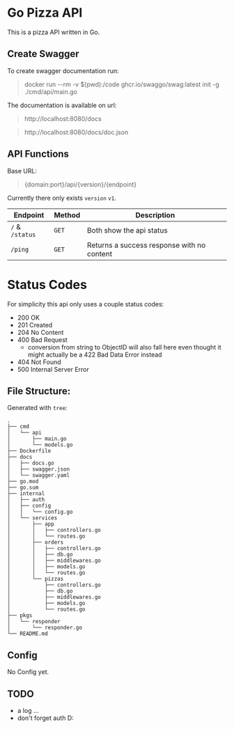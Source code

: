 # Go Pizza API

This is a pizza API written in Go.

## Create Swagger

To create swagger documentation run:

> docker run --rm -v $(pwd):/code ghcr.io/swaggo/swag:latest init -g ./cmd/api/main.go

The documentation is available on url:

> http://localhost:8080/docs

> http://localhost:8080/docs/doc.json

## API Functions

Base URL:

> {domain:port}/api/{version}/{endpoint}

Currently there only exists `version` `v1`.

| Endpoint        | Method | Description                                |
| --------------- | ------ | ------------------------------------------ |
| `/` & `/status` | `GET`  | Both show the api status                   |
| `/ping`         | `GET`  | Returns a success response with no content |

# Status Codes

For simplicity this api only uses a couple status codes:

-   200 OK
-   201 Created
-   204 No Content
-   400 Bad Request
    -   conversion from string to ObjectID will also fall here even thought it might actually be a 422 Bad Data Error instead
-   404 Not Found
-   500 Internal Server Error

## File Structure:

Generated with `tree`:

```
.
├── cmd
│   └── api
│       ├── main.go
│       └── models.go
├── Dockerfile
├── docs
│   ├── docs.go
│   ├── swagger.json
│   └── swagger.yaml
├── go.mod
├── go.sum
├── internal
│   ├── auth
│   ├── config
│   │   └── config.go
│   └── services
│       ├── app
│       │   ├── controllers.go
│       │   └── routes.go
│       ├── orders
│       │   ├── controllers.go
│       │   ├── db.go
│       │   ├── middlewares.go
│       │   ├── models.go
│       │   └── routes.go
│       └── pizzas
│           ├── controllers.go
│           ├── db.go
│           ├── middlewares.go
│           ├── models.go
│           └── routes.go
├── pkgs
│   └── responder
│       └── responder.go
└── README.md
```

## Config

No Config yet.

## TODO

-   a log ...
-   don't forget auth D:
